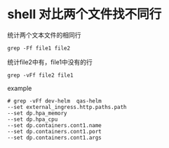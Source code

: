 # shell 对比两个文件找不同行
统计两个文本文件的相同行
```
grep -Ff file1 file2
```
统计file2中有，file1中没有的行
```
grep -vFf file2 file1
```
example
```
# grep -vFf dev-helm  qas-helm
--set external_ingress.http.paths.path
--set dp.hpa_memory
--set dp.hpa_cpu
--set dp.containers.cont1.name
--set dp.containers.cont1.port
--set dp.containers.cont1.args
```
